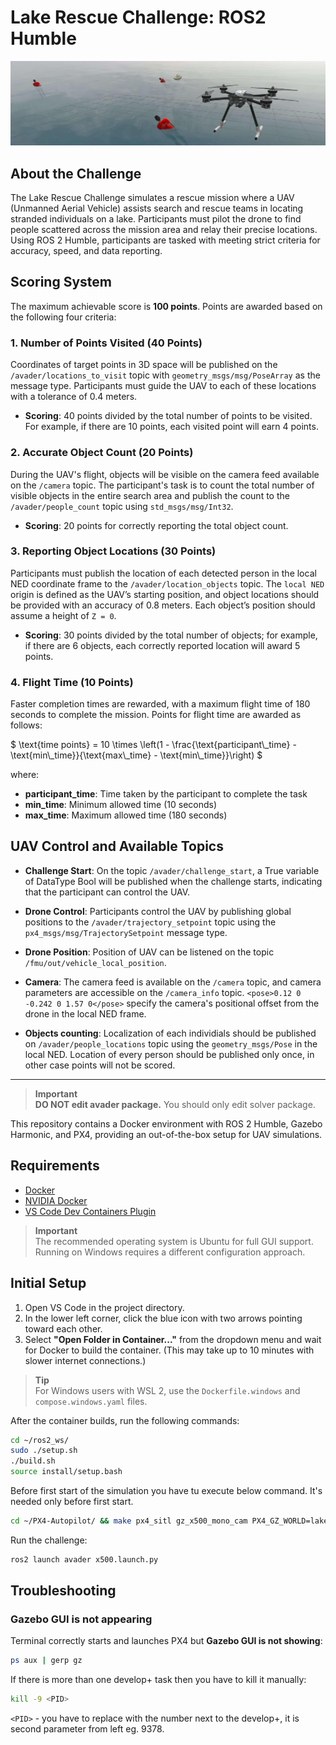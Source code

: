 # Lake Rescue Challenge: ROS2 Humble

![Drone over lake image](/images/uav_lake.jpeg)

## About the Challenge

The Lake Rescue Challenge simulates a rescue mission where a UAV (Unmanned Aerial Vehicle) assists search and rescue teams in locating stranded individuals on a lake. Participants must pilot the drone to find people scattered across the mission area and relay their precise locations. Using ROS 2 Humble, participants are tasked with meeting strict criteria for accuracy, speed, and data reporting.

## Scoring System

The maximum achievable score is **100 points**. Points are awarded based on the following four criteria:

### 1. Number of Points Visited (40 Points)

Coordinates of target points in 3D space will be published on the `/avader/locations_to_visit` topic with `geometry_msgs/msg/PoseArray` as the message type. Participants must guide the UAV to each of these locations with a tolerance of 0.4 meters.

- **Scoring**: 40 points divided by the total number of points to be visited. For example, if there are 10 points, each visited point will earn 4 points.

### 2. Accurate Object Count (20 Points)

During the UAV's flight, objects will be visible on the camera feed available on the `/camera` topic. The participant's task is to count the total number of visible objects in the entire search area and publish the count to the `/avader/people_count` topic using `std_msgs/msg/Int32`.

- **Scoring**: 20 points for correctly reporting the total object count.

### 3. Reporting Object Locations (30 Points)

Participants must publish the location of each detected person in the local NED coordinate frame to the `/avader/location_objects` topic. The `local NED` origin is defined as the UAV’s starting position, and object locations should be provided with an accuracy of 0.8 meters. Each object’s position should assume a height of `Z = 0`.

- **Scoring**: 30 points divided by the total number of objects; for example, if there are 6 objects, each correctly reported location will award 5 points.

### 4. Flight Time (10 Points)

Faster completion times are rewarded, with a maximum flight time of 180 seconds to complete the mission. Points for flight time are awarded as follows:

$`
\text{time points} = 10 \times \left(1 - \frac{\text{participant\_time} - \text{min\_time}}{\text{max\_time} - \text{min\_time}}\right)
`$

where:
- **participant_time**: Time taken by the participant to complete the task
- **min_time**: Minimum allowed time (10 seconds)
- **max_time**: Maximum allowed time (180 seconds)


## UAV Control and Available Topics
- **Challenge Start**: On the topic `/avader/challenge_start`, a True variable of DataType Bool will be published when the challenge starts, indicating that the participant can control the UAV.

- **Drone Control**: Participants control the UAV by publishing global positions to the `/avader/trajectory_setpoint` topic using the `px4_msgs/msg/TrajectorySetpoint` message type.

- **Drone Position**: Position of UAV can be listened on the topic `/fmu/out/vehicle_local_position`.

- **Camera**: The camera feed is available on the `/camera` topic, and camera parameters are accessible on the `/camera_info` topic. `<pose>0.12 0 -0.242 0 1.57 0</pose>` specify the camera's positional offset from the drone in the local NED frame.

- **Objects counting**: Localization of each individials should be published on `/avader/people_locations` topic using the `geometry_msgs/Pose` in the local NED. Location of every person should be published only once, in other case points will not be scored.
---

> **Important**  
> **DO NOT edit avader package.** You should only edit solver package.


This repository contains a Docker environment with ROS 2 Humble, Gazebo Harmonic, and PX4, providing an out-of-the-box setup for UAV simulations.

## Requirements

- [Docker](https://docs.docker.com/engine/install/ubuntu/)
- [NVIDIA Docker](https://docs.nvidia.com/datacenter/cloud-native/container-toolkit/install-guide.html#container-device-interface-cdi-support)
- [VS Code Dev Containers Plugin](https://code.visualstudio.com/docs/devcontainers/containers#_quick-start-open-an-existing-folder-in-a-container)

> **Important**  
> The recommended operating system is Ubuntu for full GUI support. Running on Windows requires a different configuration approach.

## Initial Setup

1. Open VS Code in the project directory.
2. In the lower left corner, click the blue icon with two arrows pointing toward each other.
3. Select **"Open Folder in Container..."** from the dropdown menu and wait for Docker to build the container. (This may take up to 10 minutes with slower internet connections.)

> **Tip**  
> For Windows users with WSL 2, use the `Dockerfile.windows` and `compose.windows.yaml` files.

After the container builds, run the following commands:

```bash
cd ~/ros2_ws/
sudo ./setup.sh
./build.sh
source install/setup.bash
```

Before first start of the simulation you have tu execute below command. It's needed only before first start.
```bash
cd ~/PX4-Autopilot/ && make px4_sitl gz_x500_mono_cam PX4_GZ_WORLD=lake_boats PX4_SYS_AUTOSTART=4010 PX4_GZ_MODEL_POSE=0,0,1 PX4_GZ_MODEL=gz_x500_mono_cam
```

Run the challenge:
```bash
ros2 launch avader x500.launch.py
```

## Troubleshooting

### Gazebo GUI is not appearing
Terminal correctly starts and launches PX4 but **Gazebo GUI is not showing**:
```bash
ps aux | gerp gz
```
If there is more than one develop+ task then you have to kill it manually:
```bash
kill -9 <PID>
```
```<PID>``` - you have to replace with the number next to the develop+, it is second parameter from left eg. 9378.